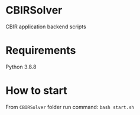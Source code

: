 # CBIRSolver
CBIR application backend scripts
# Requirements
Python 3.8.8
# How to start
From `CBIRSolver` folder run command: `bash start.sh`
